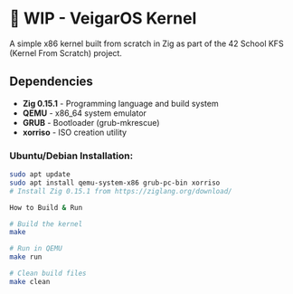   # 🚧 WIP - VeigarOS Kernel

  A simple x86 kernel built from scratch in Zig as part of the 42 School KFS (Kernel From Scratch)
  project.

  ## Dependencies

  - **Zig 0.15.1** - Programming language and build system
  - **QEMU** - x86_64 system emulator  
  - **GRUB** - Bootloader (grub-mkrescue)
  - **xorriso** - ISO creation utility

  ### Ubuntu/Debian Installation:
  ```bash
  sudo apt update
  sudo apt install qemu-system-x86 grub-pc-bin xorriso
  # Install Zig 0.15.1 from https://ziglang.org/download/

  How to Build & Run

  # Build the kernel
  make

  # Run in QEMU
  make run

  # Clean build files
  make clean
